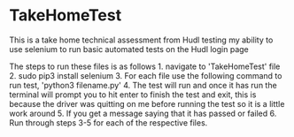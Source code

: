 # TakeHomeTest
This is a take home technical assessment from Hudl testing my ability to use selenium to run basic automated tests on the Hudl login page

The steps to run these files is as follows
    1. navigate to 'TakeHomeTest' file
    2. sudo pip3 install selenium
    3. For each file use the following command to run test, 'python3 filename.py'
    4. The test will run and once it has run the terminal will prompt you to hit enter to finish the test and exit,
        this is because the driver was quitting on me before running the test so it is a little work around
    5. If you get a message saying that it has passed or failed
    6. Run through steps 3-5 for each of the respective files.
